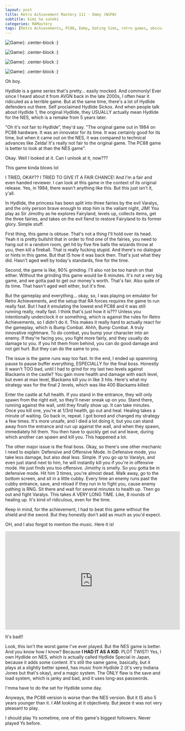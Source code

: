 ```yaml
---
layout: post
title: Retro Achievement Mastery 111 - Emmy (NSFW)
subtitle: kimi ha suteki
categories: RAMastery
tags: [Retro Achievements, PC88, Emmy, Dating Sims, retro games, obscure games, NSFW, Reviews]
---
```




![Game](https://imgur.com/xJc1rzt.png){: .center-block :}

![Game](https://imgur.com/kfQqTDt.png){: .center-block :}

![Game](https://imgur.com/uInF5xb.png){: .center-block :}

![Game](https://imgur.com/kbtciO5.png){: .center-block :}

Oh boy.

Hydlide is a game series that's pretty... easily mocked. And commonly! Ever since I heard about it from AVGN back in the late 2000s, I often hear it ridiculed as a terrible game. But at the same time, there's a lot of Hydlide defenders out there. Self proclaimed Hydlide Sickos. And when people talk about Hydlide 1, the original Hydlide, they USUALLY actually mean Hydlide for the NES, which is a remake from 5 years later.

"Oh it's not fair to Hydlide", they'd say. "The original game out in 1984 on PC88 hardware. It was an innovator for its time. It was certainly good for its time, but when it came out on the NES, it was compared to technical advances like Zelda! It's really not fair to the original game. The PC88 game is better to look at than the NES game".

Okay. Well I looked at it. Can I unlook at it, now???

This game kinda blows lol

I TRIED, OKAY?? I TRIED TO GIVE IT A FAIR CHANCE! And I'm a fair and even handed reviewer. I can look at this game in the context of its original release. Yes, in 1984, there wasn't anything like this. But this just isn't it, y'all.

In Hydlide, the princess has been split into three fairies by the evil Varalys, and the only person brave enough to stop him is the valiant night, JIM! You play as Sir Jimothy as he explores Fairyland, levels up, collects items, get the three fairies, and takes on the evil fiend to restore Fairyland to its former glory. Simple stuff.

First thing, this game is obtuse. That's not a thing I'll hold over its head. Yeah it is pretty bullshit that in order to find one of the fairies, you need to hang out in a random room, get hit by five fire balls the wizards throw at you, then kill a fireball. That is really fucking stupid. And there's no dialogue or hints in this game. But that IS how it was back then. That's just what they did. Hasn't aged well by today's standards, fine for the time.

Second, the game is like, 90% grinding. I'll also not be too harsh on that either. Without the grinding this game would be 6 minutes. It's not a very big game, and we gotta pad to get our money's worth. That's fair. Also quite of its time. That hasn't aged well either, but it's fine.

But the gameplay and everything... okay, so, I was playing on emulator for Retro Achievements, and the setup that RA forces requires the game to run really fast. But I had it emulating the lowest end PC88 and it was still running really, really fast. I think that's just how it is??? Unless you intentionally underclock it or something, which is against the rules for Retro Achievements, so I didn't do it. This makes it really hard to actually react for the gameplay, which is Bump Combat. Ahhh, Bump Combat. A truly innovative nightmare. To do combat, you bump your character into an enemy. If they're facing you, you fight more fairly, and they usually do damage to you. If you hit them from behind, you can do good damage and not get hurt. But they can do the same to you.

The issue is the game runs way too fast. In the end, I ended up spamming pause to pause buffer everything, ESPECIALLY for the final boss. Honestly it wasn't TOO bad, until I had to grind for my last two levels against Blackams in the castle? You gain more health and damage with each level, but even at max level, Blackams kill you in like 3 hits. Here's what my strategy was for the final 2 levels, which was like 400 Blackams killed:

Enter the castle at full health. If you stand in the entrance, they will only spawn from the right exit, so they'll never sneak up on you. Stand there, running against the wall, until they finally show up. It can take minutes. Once you kill one, you're at 1/3rd health, go out and heal. Healing takes a minute of waiting. Go back in, repeat. I got bored and changed my strategy a few times. It's more unsafe, and I died a lot doing it, but you can stand away from the entrance and run up against the wall, and when they spawn, immediately hit them. You then have to quickly get out and leave, during which another can spawn and kill you. This happened a lot.

The other major issue is the final boss. Okay, so there's one other mechanic I need to explain: Defensive and Offensive Mode. In Defensive mode, you take less damage, but also deal less. Simple. If you go up to Varalys, and even just stand next to him, he will instantly kill you if you're in offensive mode. He just finds you too offensive. Jimothy is smelly. So you gotta be in defensive mode. Hit him 3 times, you're almost dead. Walk away, go to the bottom screen, and sit in a little cubby. Every time an enemy runs past the cubby entrance, save, and reload if they run in to fight you, cause enemy pathing is RNG. Sit there and wait for several minutes to health up. Then go out and fight Varalys. This takes A VERY LONG TIME. Like, 8 rounds of healing up. It's kind of ridiculous, even for the time.

Keep in mind, for the achievement, I had to beat this game without the shield and the sword. But they honestly don't add as much as you'd expect.

OH, and I also forgot to mention the music. Here it is!

<iframe width="560" height="315" src="https://www.youtube.com/embed/pI--1wel-3I?si=Ajz98NK4xRI1yvdB" title="YouTube video player" frameborder="0" allow="accelerometer; autoplay; clipboard-write; encrypted-media; gyroscope; picture-in-picture; web-share" referrerpolicy="strict-origin-when-cross-origin" allowfullscreen></iframe>

It's bad!!

Look, this isn't the worst game I've ever played. But the NES game is better. And you know how I know? Because **I HAD IT AS A KID**. PLOT TWIST! Yes, I own Hydlide on NES, which is actually called Hydlide Special in Japan, because it adds some content. It's still the same game, basically, but it plays at a slightly better speed, has music from Hydlide 2 (it's very Indiana Jones but that's okay), and a magic system. The ONLY flaw is the save and load system, which is janky and bad, and it uses long-ass passwords. 

I'mma have to do the set for Hydlide some day.

Anyways, the PC88 version is worse than the NES version. But it IS also 5 years younger than it. I AM looking at it objectively. But jeeze it was not very pleasant to play.

I should play Ys sometime, one of this game's biggest followers. Never played Ys before.
